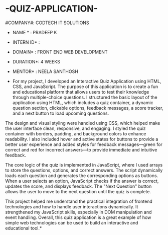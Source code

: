 # -QUIZ-APPLICATION- 

#COMPANY#: CODTECH IT SOLUTIONS

* NAME * : PRADEEP K

* INTERN ID* :

* DOMAIN* : FRONT END WEB DEVELOPMENT

* DURATION*: 4 WEEKS

* MENTOR* : NEELA SANTHOSH

* For my project, I developed an Interactive Quiz Application using HTML, CSS, and JavaScript. The purpose of this application is to create a fun and educational platform that allows users to test their knowledge through multiple-choice questions. I structured the basic layout of the application using HTML, which includes a quiz container, a dynamic question section, clickable options, feedback messages, a score tracker, and a next button to load upcoming questions.

The design and visual styling were handled using CSS, which helped make the user interface clean, responsive, and engaging. I styled the quiz container with borders, padding, and background colors to enhance readability. I also included hover and active states for buttons to provide a better user experience and added styles for feedback messages—green for correct and red for incorrect answers—to provide immediate and intuitive feedback.

The core logic of the quiz is implemented in JavaScript, where I used arrays to store the questions, options, and correct answers. The script dynamically loads each question and generates the corresponding options as buttons. When a user selects an option, JavaScript checks if the answer is correct, updates the score, and displays feedback. The "Next Question" button allows the user to move to the next question until the quiz is complete.

This project helped me understand the practical integration of frontend technologies and how to handle user interactions dynamically. It strengthened my JavaScript skills, especially in DOM manipulation and event handling. Overall, this quiz application is a great example of how simple web technologies can be used to build an interactive and educational tool.*
